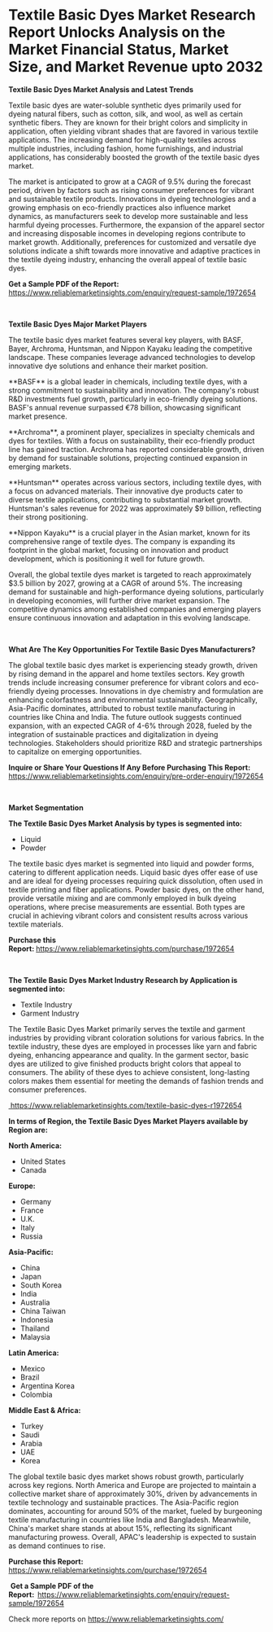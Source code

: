 <p><h1>Textile Basic Dyes Market Research Report Unlocks Analysis on the Market Financial Status, Market Size, and Market Revenue upto 2032</h1></p><p><strong>Textile Basic Dyes Market Analysis and Latest Trends</strong></p>
<p><p>Textile basic dyes are water-soluble synthetic dyes primarily used for dyeing natural fibers, such as cotton, silk, and wool, as well as certain synthetic fibers. They are known for their bright colors and simplicity in application, often yielding vibrant shades that are favored in various textile applications. The increasing demand for high-quality textiles across multiple industries, including fashion, home furnishings, and industrial applications, has considerably boosted the growth of the textile basic dyes market.</p><p>The market is anticipated to grow at a CAGR of 9.5% during the forecast period, driven by factors such as rising consumer preferences for vibrant and sustainable textile products. Innovations in dyeing technologies and a growing emphasis on eco-friendly practices also influence market dynamics, as manufacturers seek to develop more sustainable and less harmful dyeing processes. Furthermore, the expansion of the apparel sector and increasing disposable incomes in developing regions contribute to market growth. Additionally, preferences for customized and versatile dye solutions indicate a shift towards more innovative and adaptive practices in the textile dyeing industry, enhancing the overall appeal of textile basic dyes.</p></p>
<p><strong>Get a Sample PDF of the Report:&nbsp;</strong> <a href="https://www.reliablemarketinsights.com/enquiry/request-sample/1972654?utm_campaign=2204&utm_medium=2&utm_source=Github&utm_content=ia&utm_term=03042025&utm_id=textile-basic-dyes">https://www.reliablemarketinsights.com/enquiry/request-sample/1972654</a></p>
<p>&nbsp;</p>
<p><strong>Textile Basic Dyes Major Market Players</strong></p>
<p><p>The textile basic dyes market features several key players, with BASF, Bayer, Archroma, Huntsman, and Nippon Kayaku leading the competitive landscape. These companies leverage advanced technologies to develop innovative dye solutions and enhance their market position.</p><p>**BASF** is a global leader in chemicals, including textile dyes, with a strong commitment to sustainability and innovation. The company's robust R&D investments fuel growth, particularly in eco-friendly dyeing solutions. BASF's annual revenue surpassed €78 billion, showcasing significant market presence.</p><p>**Archroma**, a prominent player, specializes in specialty chemicals and dyes for textiles. With a focus on sustainability, their eco-friendly product line has gained traction. Archroma has reported considerable growth, driven by demand for sustainable solutions, projecting continued expansion in emerging markets.</p><p>**Huntsman** operates across various sectors, including textile dyes, with a focus on advanced materials. Their innovative dye products cater to diverse textile applications, contributing to substantial market growth. Huntsman's sales revenue for 2022 was approximately $9 billion, reflecting their strong positioning.</p><p>**Nippon Kayaku** is a crucial player in the Asian market, known for its comprehensive range of textile dyes. The company is expanding its footprint in the global market, focusing on innovation and product development, which is positioning it well for future growth.</p><p>Overall, the global textile dyes market is targeted to reach approximately $3.5 billion by 2027, growing at a CAGR of around 5%. The increasing demand for sustainable and high-performance dyeing solutions, particularly in developing economies, will further drive market expansion. The competitive dynamics among established companies and emerging players ensure continuous innovation and adaptation in this evolving landscape.</p></p>
<p>&nbsp;</p>
<p><strong>What Are The Key Opportunities For Textile Basic Dyes Manufacturers?</strong></p>
<p><p>The global textile basic dyes market is experiencing steady growth, driven by rising demand in the apparel and home textiles sectors. Key growth trends include increasing consumer preference for vibrant colors and eco-friendly dyeing processes. Innovations in dye chemistry and formulation are enhancing colorfastness and environmental sustainability. Geographically, Asia-Pacific dominates, attributed to robust textile manufacturing in countries like China and India. The future outlook suggests continued expansion, with an expected CAGR of 4-6% through 2028, fueled by the integration of sustainable practices and digitalization in dyeing technologies. Stakeholders should prioritize R&D and strategic partnerships to capitalize on emerging opportunities.</p></p>
<p><strong>Inquire or Share Your Questions If Any Before Purchasing This Report:</strong> <a href="https://www.reliablemarketinsights.com/enquiry/pre-order-enquiry/1972654?utm_campaign=2204&utm_medium=2&utm_source=Github&utm_content=ia&utm_term=03042025&utm_id=textile-basic-dyes">https://www.reliablemarketinsights.com/enquiry/pre-order-enquiry/1972654</a></p>
<p>&nbsp;</p>
<p><strong>Market Segmentation</strong></p>
<p><strong>The Textile Basic Dyes Market Analysis by types is segmented into:</strong></p>
<p><ul><li>Liquid</li><li>Powder</li></ul></p>
<p><p>The textile basic dyes market is segmented into liquid and powder forms, catering to different application needs. Liquid basic dyes offer ease of use and are ideal for dyeing processes requiring quick dissolution, often used in textile printing and fiber applications. Powder basic dyes, on the other hand, provide versatile mixing and are commonly employed in bulk dyeing operations, where precise measurements are essential. Both types are crucial in achieving vibrant colors and consistent results across various textile materials.</p></p>
<p><strong>Purchase this Report:&nbsp;</strong><a href="https://www.reliablemarketinsights.com/purchase/1972654?utm_campaign=2204&utm_medium=2&utm_source=Github&utm_content=ia&utm_term=03042025&utm_id=textile-basic-dyes">https://www.reliablemarketinsights.com/purchase/1972654</a></p>
<p>&nbsp;</p>
<p><strong>The Textile Basic Dyes Market Industry Research by Application is segmented into:</strong></p>
<p><ul><li>Textile Industry</li><li>Garment Industry</li></ul></p>
<p><p>The Textile Basic Dyes Market primarily serves the textile and garment industries by providing vibrant coloration solutions for various fabrics. In the textile industry, these dyes are employed in processes like yarn and fabric dyeing, enhancing appearance and quality. In the garment sector, basic dyes are utilized to give finished products bright colors that appeal to consumers. The ability of these dyes to achieve consistent, long-lasting colors makes them essential for meeting the demands of fashion trends and consumer preferences.</p></p>
<p><a href="https://www.reliablemarketinsights.com/textile-basic-dyes-r1972654?utm_campaign=2204&utm_medium=2&utm_source=Github&utm_content=ia&utm_term=03042025&utm_id=textile-basic-dyes">&nbsp;https://www.reliablemarketinsights.com/textile-basic-dyes-r1972654</a></p>
<p><strong>In terms of Region, the Textile Basic Dyes Market Players available by Region are:</strong></p>
<p>
    <p> <strong> North America: </strong>
        <ul>
            <li>United States</li>
            <li>Canada</li>
        </ul>
        </p> 
    <p> <strong> Europe: </strong>
        <ul>
            <li>Germany</li>
            <li>France</li>
            <li>U.K.</li>
            <li>Italy</li>
            <li>Russia</li>
        </ul>
        </p> 
    <p> <strong> Asia-Pacific: </strong>
        <ul>
            <li>China</li>
            <li>Japan</li>
            <li>South Korea</li>
            <li>India</li>
            <li>Australia</li>
            <li>China Taiwan</li>
            <li>Indonesia</li>
            <li>Thailand</li>
            <li>Malaysia</li>
        </ul>
        </p> 
    <p> <strong> Latin America: </strong>
        <ul>
            <li>Mexico</li>
            <li>Brazil</li>
            <li>Argentina Korea</li>
            <li>Colombia</li>
        </ul>
        </p> 
    <p> <strong> Middle East & Africa: </strong>
        <ul>
            <li>Turkey</li>
            <li>Saudi</li>
            <li>Arabia</li>
            <li>UAE</li>
            <li>Korea</li>
        </ul>
    </p>
    </p>
<p><p>The global textile basic dyes market shows robust growth, particularly across key regions. North America and Europe are projected to maintain a collective market share of approximately 30%, driven by advancements in textile technology and sustainable practices. The Asia-Pacific region dominates, accounting for around 50% of the market, fueled by burgeoning textile manufacturing in countries like India and Bangladesh. Meanwhile, China's market share stands at about 15%, reflecting its significant manufacturing prowess. Overall, APAC's leadership is expected to sustain as demand continues to rise.</p></p>
<p><strong>Purchase this Report: </strong><a href="https://www.reliablemarketinsights.com/purchase/1972654?utm_campaign=2204&utm_medium=2&utm_source=Github&utm_content=ia&utm_term=03042025&utm_id=textile-basic-dyes">https://www.reliablemarketinsights.com/purchase/1972654</a></p>
<p>&nbsp;<strong>Get a Sample PDF of the Report:&nbsp;&nbsp;</strong><a href="https://www.reliablemarketinsights.com/enquiry/request-sample/1972654?utm_campaign=2204&utm_medium=2&utm_source=Github&utm_content=ia&utm_term=03042025&utm_id=textile-basic-dyes">https://www.reliablemarketinsights.com/enquiry/request-sample/1972654</a></p>
<p><strong></strong></p>
<p>Check more reports on <a href="https://www.reliablemarketinsights.com/?utm_campaign=2204&utm_medium=2&utm_source=Github&utm_content=ia&utm_term=03042025&utm_id=textile-basic-dyes">https://www.reliablemarketinsights.com/</a></p>